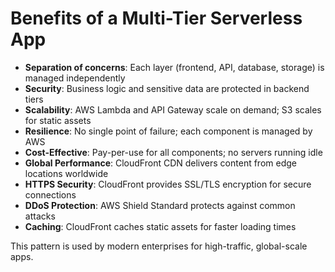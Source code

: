 # Benefits of a Multi-Tier Serverless App

- **Separation of concerns**: Each layer (frontend, API, database, storage) is managed independently
- **Security**: Business logic and sensitive data are protected in backend tiers
- **Scalability**: AWS Lambda and API Gateway scale on demand; S3 scales for static assets
- **Resilience**: No single point of failure; each component is managed by AWS
- **Cost-Effective**: Pay-per-use for all components; no servers running idle
- **Global Performance**: CloudFront CDN delivers content from edge locations worldwide
- **HTTPS Security**: CloudFront provides SSL/TLS encryption for secure connections
- **DDoS Protection**: AWS Shield Standard protects against common attacks
- **Caching**: CloudFront caches static assets for faster loading times

This pattern is used by modern enterprises for high-traffic, global-scale apps.

